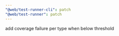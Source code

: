 ```yaml
---
"@web/test-runner-cli": patch
"@web/test-runner": patch
---
```


add coverage failure per type when below threshold
